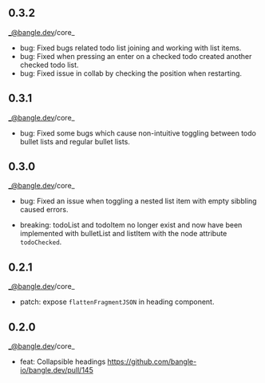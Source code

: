 ## 0.3.2

_@bangle.dev/core\_

- bug: Fixed bugs related todo list joining and working with list items.
- bug: Fixed when pressing an enter on a checked todo created another checked todo list.
- bug: Fixed issue in collab by checking the position when restarting.

## 0.3.1

_@bangle.dev/core\_

- bug: Fixed some bugs which cause non-intuitive toggling between todo bullet lists and regular bullet lists.

## 0.3.0

_@bangle.dev/core\_

- bug: Fixed an issue when toggling a nested list item with empty sibbling caused errors.

- breaking: todoList and todoItem no longer exist and now have been implemented with bulletList and listItem with the node attribute `todoChecked`.

## 0.2.1

_@bangle.dev/core\_

- patch: expose `flattenFragmentJSON` in heading component.

## 0.2.0

_@bangle.dev/core\_

- feat: Collapsible headings https://github.com/bangle-io/bangle.dev/pull/145
